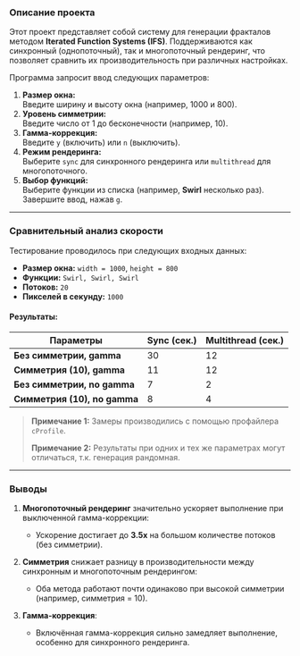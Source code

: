 ### **Описание проекта**
Этот проект представляет собой систему для генерации фракталов методом **Iterated Function Systems (IFS)**. Поддерживаются как синхронный (однопоточный), так и многопоточный рендеринг, что позволяет сравнить их производительность при различных настройках.

Программа запросит ввод следующих параметров:
1. **Размер окна:**  
   Введите ширину и высоту окна (например, 1000 и 800).
2. **Уровень симметрии:**  
   Введите число от 1 до бесконечности (например, 10).
3. **Гамма-коррекция:**  
   Введите `y` (включить) или `n` (выключить).
4. **Режим рендеринга:**  
   Выберите `sync` для синхронного рендеринга или `multithread` для многопоточного.
5. **Выбор функций:**  
   Выберите функции из списка (например, **Swirl** несколько раз). Завершите ввод, нажав `g`.

---

### **Сравнительный анализ скорости**

Тестирование проводилось при следующих входных данных:

- **Размер окна:** `width = 1000`, `height = 800`
- **Функции:** `Swirl, Swirl, Swirl`
- **Потоков:** `20`
- **Пикселей в секунду:** `1000`

#### **Результаты:**

| **Параметры**             | **Sync (сек.)** | **Multithread (сек.)** |
|----------------------------|------------------|-------------------------|
| **Без симметрии, gamma**   | 30              | 12                      |
| **Симметрия (10), gamma**  | 11              | 12                      |
| **Без симметрии, no gamma**| 7               | 2                       |
| **Симметрия (10), no gamma**| 8               | 4                       |

> **Примечание 1:** Замеры производились с помощью профайлера `cProfile`.
> 
> **Примечание 2:** Результаты при одних и тех же параметрах могут отличаться, т.к. генерация рандомная.

---

### **Выводы**

1. **Многопоточный рендеринг** значительно ускоряет выполнение при выключенной гамма-коррекции:
   - Ускорение достигает до **3.5x** на большом количестве потоков (без симметрии).
   
2. **Симметрия** снижает разницу в производительности между синхронным и многопоточным рендерингом:
   - Оба метода работают почти одинаково при высокой симметрии (например, симметрия = 10).

3. **Гамма-коррекция**:
   - Включённая гамма-коррекция сильно замедляет выполнение, особенно для синхронного рендеринга.
